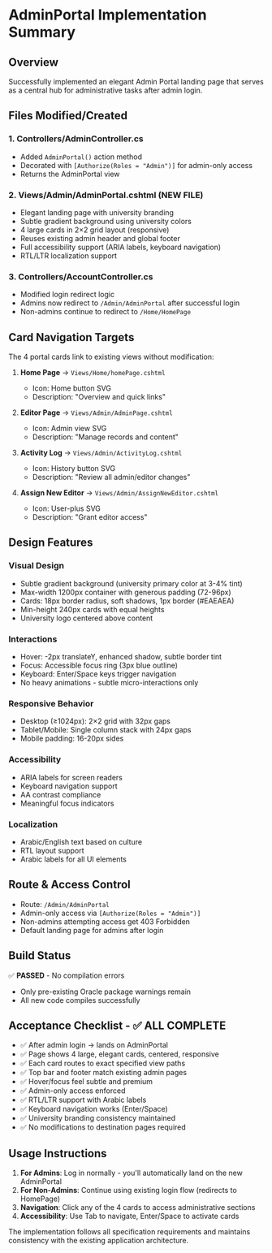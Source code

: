 # AdminPortal Implementation Summary

## Overview
Successfully implemented an elegant Admin Portal landing page that serves as a central hub for administrative tasks after admin login.

## Files Modified/Created

### 1. Controllers/AdminController.cs
- Added `AdminPortal()` action method
- Decorated with `[Authorize(Roles = "Admin")]` for admin-only access
- Returns the AdminPortal view

### 2. Views/Admin/AdminPortal.cshtml (NEW FILE)
- Elegant landing page with university branding
- Subtle gradient background using university colors
- 4 large cards in 2×2 grid layout (responsive)
- Reuses existing admin header and global footer
- Full accessibility support (ARIA labels, keyboard navigation)
- RTL/LTR localization support

### 3. Controllers/AccountController.cs
- Modified login redirect logic
- Admins now redirect to `/Admin/AdminPortal` after successful login
- Non-admins continue to redirect to `/Home/HomePage`

## Card Navigation Targets

The 4 portal cards link to existing views without modification:

1. **Home Page** → `Views/Home/homePage.cshtml`
   - Icon: Home button SVG
   - Description: "Overview and quick links"

2. **Editor Page** → `Views/Admin/AdminPage.cshtml`
   - Icon: Admin view SVG  
   - Description: "Manage records and content"

3. **Activity Log** → `Views/Admin/ActivityLog.cshtml`
   - Icon: History button SVG
   - Description: "Review all admin/editor changes"

4. **Assign New Editor** → `Views/Admin/AssignNewEditor.cshtml`
   - Icon: User-plus SVG
   - Description: "Grant editor access"

## Design Features

### Visual Design
- Subtle gradient background (university primary color at 3-4% tint)
- Max-width 1200px container with generous padding (72-96px)
- Cards: 18px border radius, soft shadows, 1px border (#EAEAEA)
- Min-height 240px cards with equal heights
- University logo centered above content

### Interactions
- Hover: -2px translateY, enhanced shadow, subtle border tint
- Focus: Accessible focus ring (3px blue outline)
- Keyboard: Enter/Space keys trigger navigation
- No heavy animations - subtle micro-interactions only

### Responsive Behavior
- Desktop (≥1024px): 2×2 grid with 32px gaps
- Tablet/Mobile: Single column stack with 24px gaps
- Mobile padding: 16-20px sides

### Accessibility
- ARIA labels for screen readers
- Keyboard navigation support
- AA contrast compliance
- Meaningful focus indicators

### Localization
- Arabic/English text based on culture
- RTL layout support
- Arabic labels for all UI elements

## Route & Access Control

- Route: `/Admin/AdminPortal`
- Admin-only access via `[Authorize(Roles = "Admin")]`
- Non-admins attempting access get 403 Forbidden
- Default landing page for admins after login

## Build Status
✅ **PASSED** - No compilation errors
- Only pre-existing Oracle package warnings remain
- All new code compiles successfully

## Acceptance Checklist - ✅ ALL COMPLETE

- ✅ After admin login → lands on AdminPortal
- ✅ Page shows 4 large, elegant cards, centered, responsive  
- ✅ Each card routes to exact specified view paths
- ✅ Top bar and footer match existing admin pages
- ✅ Hover/focus feel subtle and premium
- ✅ Admin-only access enforced
- ✅ RTL/LTR support with Arabic labels
- ✅ Keyboard navigation works (Enter/Space)
- ✅ University branding consistency maintained
- ✅ No modifications to destination pages required

## Usage Instructions

1. **For Admins**: Log in normally - you'll automatically land on the new AdminPortal
2. **For Non-Admins**: Continue using existing login flow (redirects to HomePage)
3. **Navigation**: Click any of the 4 cards to access administrative sections
4. **Accessibility**: Use Tab to navigate, Enter/Space to activate cards

The implementation follows all specification requirements and maintains consistency with the existing application architecture.
